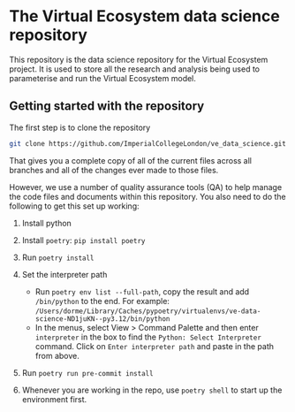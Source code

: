 # The Virtual Ecosystem data science repository

This repository is the data science repository for the Virtual Ecosystem project. It is
used to store all the research and analysis being used to parameterise and run the
Virtual Ecosystem model.

## Getting started with the repository

The first step is to clone the repository

```sh
git clone https://github.com/ImperialCollegeLondon/ve_data_science.git
```

That gives you a complete copy of all of the current files across all branches and all
of the changes ever made to those files.

However, we use a number of quality assurance tools (QA) to help manage the code files
and documents within this repository. You also need to do the following to get this set
up working:

1. Install python

2. Install `poetry`: `pip install poetry`

3. Run `poetry install`

4. Set the interpreter path
    * Run `poetry env list --full-path`, copy the result and add `/bin/python` to the
      end. For example:
      `/Users/dorme/Library/Caches/pypoetry/virtualenvs/ve-data-science-ND1juKN--py3.12/bin/python`
    * In the menus, select View > Command Palette and then enter `interpreter` in the
      box to find the `Python: Select Interpreter` command. Click on `Enter interpreter
      path` and paste in the path from above.

5. Run `poetry run pre-commit install`

6. Whenever you are working in the repo, use `poetry shell` to start up the environment
   first.

